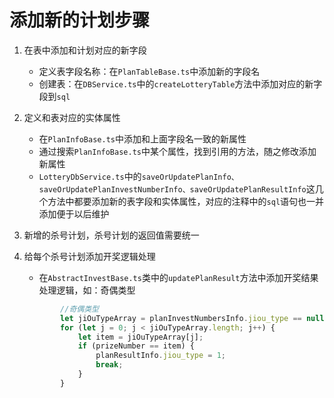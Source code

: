 添加新的计划步骤
============

1. 在表中添加和计划对应的新字段

   * 定义表字段名称：在`PlanTableBase.ts`中添加新的字段名
   * 创建表：在`DBService.ts`中的`createLotteryTable`方法中添加对应的新字段到`sql`

2. 定义和表对应的实体属性

   + 在`PlanInfoBase.ts`中添加和上面字段名一致的新属性
   + 通过搜索`PlanInfoBase.ts`中某个属性，找到引用的方法，随之修改添加新属性
   + `LotteryDbService.ts`中的`saveOrUpdatePlanInfo、saveOrUpdatePlanInvestNumberInfo、saveOrUpdatePlanResultInfo`这几个方法中都要添加新的表字段和实体属性，对应的注释中的`sql`语句也一并添加便于以后维护

3. 新增的杀号计划，杀号计划的返回值需要统一

4. 给每个杀号计划添加开奖逻辑处理

   * 在`AbstractInvestBase.ts`类中的`updatePlanResult`方法中添加开奖结果处理逻辑，如：奇偶类型

   ```typescript
           //奇偶类型
           let jiOuTypeArray = planInvestNumbersInfo.jiou_type == null ? [] : planInvestNumbersInfo.jiou_type.split(',');
           for (let j = 0; j < jiOuTypeArray.length; j++) {
               let item = jiOuTypeArray[j];
               if (prizeNumber == item) {
                   planResultInfo.jiou_type = 1;
                   break;
               }
           }
   ```

   ​